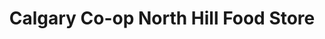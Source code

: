 ---
title: "Calgary Co-op North Hill Food Store"
url: /calgary/calgary-co-op-north-hill-food-store/
shop: supermarket
---
